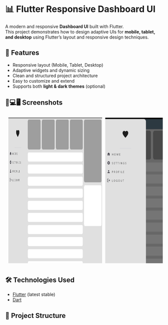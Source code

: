 # 📊 Flutter Responsive Dashboard UI  

A modern and responsive **Dashboard UI** built with Flutter.  
This project demonstrates how to design adaptive UIs for **mobile, tablet, and desktop** using Flutter’s layout and responsive design techniques.  

## 🚀 Features  
- Responsive layout (Mobile, Tablet, Desktop)  
- Adaptive widgets and dynamic sizing  
- Clean and structured project architecture  
- Easy to customize and extend  
- Supports both **light & dark themes** (optional)  

 ## 📱💻🖥️ Screenshots  

<div style="display: flex; overflow-x: auto; gap: 10px; padding: 10px;">
  <img src="assets/images/deskto_view.jpg" alt="Desktop View" width="300"/>
  <img src="assets/images/desktop_view-with_drawer.jpg" alt="Desktop View with Drawer" width="300"/>
  <img src="assets/images/mobil_view.jpg" alt="Mobile View" width="200"/>
  <img src="assets/images/mobile_view_withdrawer.jpg" alt="Mobile View with Drawer" width="200"/>
  <img src="assets/images/tablet_view.jpg" alt="Tablet View" width="250"/>
</div>

## 🛠️ Technologies Used  
- [Flutter](https://flutter.dev/) (latest stable)  
- [Dart](https://dart.dev/)  

## 📂 Project Structure  
